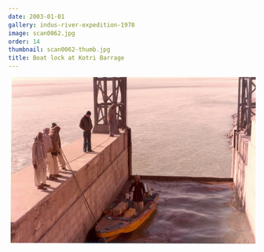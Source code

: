 ```yaml
---
date: 2003-01-01
gallery: indus-river-expedition-1978
image: scan0062.jpg
order: 14
thumbnail: scan0062-thumb.jpg
title: Boat lock at Kotri Barrage
---
```


![Boat lock at Kotri Barrage](./scan0062.jpg)
